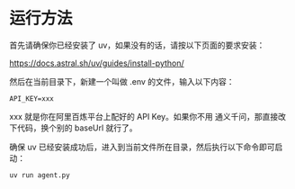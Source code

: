 # 运行方法

首先请确保你已经安装了 uv，如果没有的话，请按以下页面的要求安装：

https://docs.astral.sh/uv/guides/install-python/

然后在当前目录下，新建一个叫做 .env 的文件，输入以下内容：

```
API_KEY=xxx
```

xxx 就是你在阿里百炼平台上配好的 API Key。如果你不用 通义千问，那直接改下代码，换个别的 baseUrl 就行了。

确保 uv 已经安装成功后，进入到当前文件所在目录，然后执行以下命令即可启动：

```bash
uv run agent.py
```